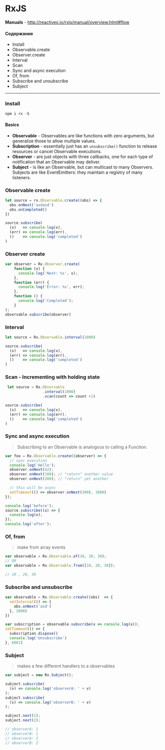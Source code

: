 # RxJS

**Manuals** - http://reactivex.io/rxjs/manual/overview.html#flow

#### Содержание
* Install
* Observable.create
* Observer.create
* Interval
* Scan
* Sync and async execution 
* Of, from
* Subscribe and unsubscribe
* Subject
--- 

### Install 
```
npm i rx -S
```

#### Basics
* **Observable** - Observables are like functions with zero arguments, but generalize those to allow multiple values.
* **Subscription** - essentially just has an `unsubscribe()` function to release resources or cancel Observable executions.
* **Observer** - are just objects with three callbacks, one for each type of notification that an Observable may deliver. 
* **Subject** - is like an Observable, but can multicast to many Observers. Subjects are like EventEmitters: they maintain a registry of many listeners.

### Observable create
```js
let source = rx.Observable.create((obs) => {
  obs.onNext('asdasd')
  obs.onCompleted()
})

source.subscribe(
  (x)   => console.log(x),
  (err) => console.log(err),
  ()    => console.log('completed')
)
```



### Observer create
```js
var observer = Rx.Observer.create(
    function (x) {
      console.log('Next: %s', x);
    },
    function (err) {
      console.log('Error: %s', err);
    },
    function () {
      console.log('Completed');
    }
);
observable.subscribe(observer)
```

### Interval 
```js
let source = Rx.Observable.interval(1000)

source.subscribe(
  (x)   => console.log(x),
  (err) => console.log(err),
  ()    => console.log('completed')
)
```

### Scan - Incrementing with holding state
```js
 let source = Rx.Observable
                 .interval(1000)
                 .scan(count => count +1)

source.subscribe(
  (x)   => console.log(x),
  (err) => console.log(err),
  ()    => console.log('completed')
)
```

### Sync and async execution
> Subscribing to an Observable is analogous to calling a Function. 
```js
var foo = Rx.Observable.create((observer) => {
  // sync execution
  console.log('Hello');
  observer.onNext(42);
  observer.onNext(100); // "return" another value
  observer.onNext(200); // "return" yet another

  // this will be async
  setTimeout(() => observer.onNext(300), 1000) 
});

console.log('before');
source.subscribe((x) => {
  console.log(x);
});
console.log('after');
```

### Of, from
> make from array events 
```js
var observable = Rx.Observable.of(10, 20, 30);
// OR
var observable = Rx.Observable.from([10, 20, 30]);

// 10 , 20, 30
```

### Subscribe and unsubscribe
```js
var observable = Rx.Observable.create((obs)  => {
  setInterval(() => { 
    obs.onNext('asd')
  }, 2000)
})

var subscription = observable.subscribe(x => console.log(x));
setTimeout(() => {
  subscription.dispose()
  console.log('Unsubscribe')
}, 6001)
```

### Subject
> makes a few different handlers to a observables
```js
var subject = new Rx.Subject();

subject.subscribe(
  (v) => console.log('observerA: ' + v)
);
subject.subscribe(
  (v) => console.log('observerB: ' + v)
);

subject.next(1);
subject.next(2);

// observerA: 1
// observerB: 1
// observerA: 2
// observerB: 2
```
